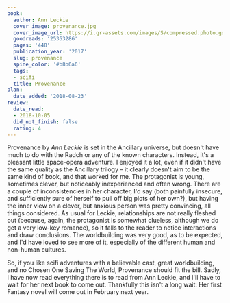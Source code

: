 ```yaml
---
book:
  author: Ann Leckie
  cover_image: provenance.jpg
  cover_image_url: https://i.gr-assets.com/images/S/compressed.photo.goodreads.com/books/1492328037l/25353286._SX98_.jpg
  goodreads: '25353286'
  pages: '448'
  publication_year: '2017'
  slug: provenance
  spine_color: '#b8b6a6'
  tags:
  - scifi
  title: Provenance
plan:
  date_added: '2018-08-23'
review:
  date_read:
  - 2018-10-05
  did_not_finish: false
  rating: 4
---
```


Provenance by *Ann Leckie* is set in the Ancillary universe, but doesn't have much to do with the Radch or any of the known characters. Instead, it's a pleasant little space-opera adventure. I enjoyed it a lot, even if it didn't have the same quality as the Ancillary trilogy – it clearly doesn't aim to be the same kind of book, and that worked for me. The protagonist is young, sometimes clever, but noticeably inexperienced and often wrong. There are a couple of inconsistencies in her character, I'd say (both painfully insecure, and sufficiently sure of herself to pull off big plots of her own?), but having the inner view on a clever, but anxious person was pretty convincing, all things considered. As usual for Leckie, relationships are not really fleshed out (because, again, the protagonist is somewhat clueless, although we do get a very low-key romance), so it falls to the reader to notice interactions and draw conclusions. The worldbuilding was very good, as to be expected, and I'd have loved to see more of it, especially of the different human and non-human cultures.

So, if you like scifi adventures with a believable cast, great worldbuilding, and no Chosen One Saving The World, Provenance should fit the bill. Sadly, I have now read everything there is to read from Ann Leckie, and I'll have to wait for her next book to come out. Thankfully this isn't a long wait: Her first Fantasy novel will come out in February next year.
